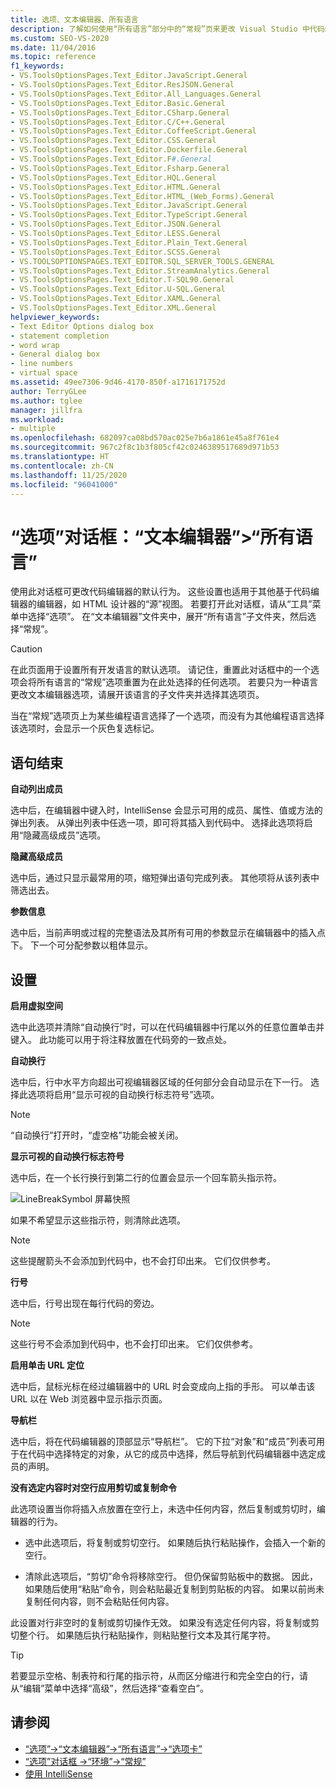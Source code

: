 ```yaml
---
title: 选项、文本编辑器、所有语言
description: 了解如何使用“所有语言”部分中的“常规”页来更改 Visual Studio 中代码编辑器的默认行为。
ms.custom: SEO-VS-2020
ms.date: 11/04/2016
ms.topic: reference
f1_keywords:
- VS.ToolsOptionsPages.Text_Editor.JavaScript.General
- VS.ToolsOptionsPages.Text_Editor.ResJSON.General
- VS.ToolsOptionsPages.Text_Editor.All_Languages.General
- VS.ToolsOptionsPages.Text_Editor.Basic.General
- VS.ToolsOptionsPages.Text_Editor.CSharp.General
- VS.ToolsOptionsPages.Text_Editor.C/C++.General
- VS.ToolsOptionsPages.Text_Editor.CoffeeScript.General
- VS.ToolsOptionsPages.Text_Editor.CSS.General
- VS.ToolsOptionsPages.Text_Editor.Dockerfile.General
- VS.ToolsOptionsPages.Text_Editor.F#.General
- VS.ToolsOptionsPages.Text_Editor.Fsharp.General
- VS.ToolsOptionsPages.Text_Editor.HQL.General
- VS.ToolsOptionsPages.Text_Editor.HTML.General
- VS.ToolsOptionsPages.Text_Editor.HTML_(Web_Forms).General
- VS.ToolsOptionsPages.Text_Editor.JavaScript.General
- VS.ToolsOptionsPages.Text_Editor.TypeScript.General
- VS.ToolsOptionsPages.Text_Editor.JSON.General
- VS.ToolsOptionsPages.Text_Editor.LESS.General
- VS.ToolsOptionsPages.Text_Editor.Plain_Text.General
- VS.ToolsOptionsPages.Text_Editor.SCSS.General
- VS.TOOLSOPTIONSPAGES.TEXT_EDITOR.SQL_SERVER_TOOLS.GENERAL
- VS.ToolsOptionsPages.Text_Editor.StreamAnalytics.General
- VS.ToolsOptionsPages.Text_Editor.T-SQL90.General
- VS.ToolsOptionsPages.Text_Editor.U-SQL.General
- VS.ToolsOptionsPages.Text_Editor.XAML.General
- VS.ToolsOptionsPages.Text_Editor.XML.General
helpviewer_keywords:
- Text Editor Options dialog box
- statement completion
- word wrap
- General dialog box
- line numbers
- virtual space
ms.assetid: 49ee7306-9d46-4170-850f-a1716171752d
author: TerryGLee
ms.author: tglee
manager: jillfra
ms.workload:
- multiple
ms.openlocfilehash: 682097ca08bd570ac025e7b6a1861e45a8f761e4
ms.sourcegitcommit: 967c2f8c1b3f805cf42c0246389517689d971b53
ms.translationtype: HT
ms.contentlocale: zh-CN
ms.lasthandoff: 11/25/2020
ms.locfileid: "96041000"
---
```

# <a name="options-dialog-box-text-editor--all-languages"></a>“选项”对话框：“文本编辑器”\>“所有语言”

使用此对话框可更改代码编辑器的默认行为。 这些设置也适用于其他基于代码编辑器的编辑器，如 HTML 设计器的“源”视图。 若要打开此对话框，请从“工具”菜单中选择“选项”。 在“文本编辑器”文件夹中，展开“所有语言”子文件夹，然后选择“常规”。

> [!CAUTION]
> 在此页面用于设置所有开发语言的默认选项。 请记住，重置此对话框中的一个选项会将所有语言的“常规”选项重置为在此处选择的任何选项。 若要只为一种语言更改文本编辑器选项，请展开该语言的子文件夹并选择其选项页。

当在“常规”选项页上为某些编程语言选择了一个选项，而没有为其他编程语言选择该选项时，会显示一个灰色复选标记。

## <a name="statement-completion"></a>语句结束

**自动列出成员**

选中后，在编辑器中键入时，IntelliSense 会显示可用的成员、属性、值或方法的弹出列表。 从弹出列表中任选一项，即可将其插入到代码中。 选择此选项将启用“隐藏高级成员”选项。

**隐藏高级成员**

选中后，通过只显示最常用的项，缩短弹出语句完成列表。 其他项将从该列表中筛选出去。

**参数信息**

选中后，当前声明或过程的完整语法及其所有可用的参数显示在编辑器中的插入点下。 下一个可分配参数以粗体显示。

## <a name="settings"></a>设置

**启用虚拟空间**

选中此选项并清除“自动换行”时，可以在代码编辑器中行尾以外的任意位置单击并键入。 此功能可以用于将注释放置在代码旁的一致点处。

**自动换行**

选中后，行中水平方向超出可视编辑器区域的任何部分会自动显示在下一行。 选择此选项将启用“显示可视的自动换行标志符号”选项。

> [!NOTE]
> “自动换行”打开时，“虚空格”功能会被关闭。

**显示可视的自动换行标志符号**

选中后，在一个长行换行到第二行的位置会显示一个回车箭头指示符。

![LineBreakSymbol 屏幕快照](../../ide/reference/media/linebreak.gif)

如果不希望显示这些指示符，则清除此选项。

> [!NOTE]
> 这些提醒箭头不会添加到代码中，也不会打印出来。 它们仅供参考。

**行号**

选中后，行号出现在每行代码的旁边。

> [!NOTE]
> 这些行号不会添加到代码中，也不会打印出来。 它们仅供参考。

**启用单击 URL 定位**

选中后，鼠标光标在经过编辑器中的 URL 时会变成向上指的手形。 可以单击该 URL 以在 Web 浏览器中显示指示页面。

**导航栏**

选中后，将在代码编辑器的顶部显示“导航栏”。 它的下拉“对象”和“成员”列表可用于在代码中选择特定的对象，从它的成员中选择，然后导航到代码编辑器中选定成员的声明。

**没有选定内容时对空行应用剪切或复制命令**

此选项设置当你将插入点放置在空行上，未选中任何内容，然后复制或剪切时，编辑器的行为。

- 选中此选项后，将复制或剪切空行。 如果随后执行粘贴操作，会插入一个新的空行。

- 清除此选项后，“剪切”命令将移除空行。 但仍保留剪贴板中的数据。 因此，如果随后使用“粘贴”命令，则会粘贴最近复制到剪贴板的内容。 如果以前尚未复制任何内容，则不会粘贴任何内容。

此设置对行非空时的复制或剪切操作无效。 如果没有选定任何内容，将复制或剪切整个行。 如果随后执行粘贴操作，则粘贴整行文本及其行尾字符。

> [!TIP]
> 若要显示空格、制表符和行尾的指示符，从而区分缩进行和完全空白的行，请从“编辑”菜单中选择“高级”，然后选择“查看空白”。

## <a name="see-also"></a>请参阅

- [“选项”->“文本编辑器”->“所有语言”->“选项卡”](../../ide/reference/options-text-editor-all-languages-tabs.md)
- [“选项”对话框 ->“环境”->“常规”](../../ide/reference/general-environment-options-dialog-box.md)
- [使用 IntelliSense](../../ide/using-intellisense.md)
